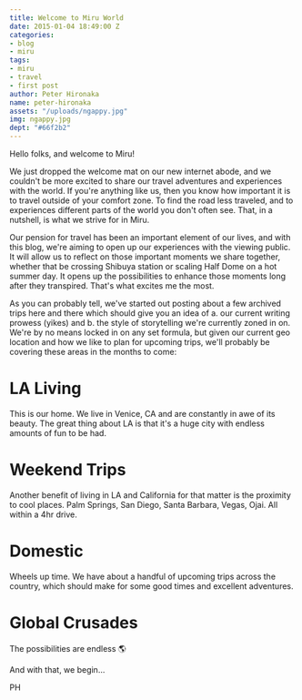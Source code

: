 ```yaml
---
title: Welcome to Miru World
date: 2015-01-04 18:49:00 Z
categories:
- blog
- miru
tags:
- miru
- travel
- first post
author: Peter Hironaka
name: peter-hironaka
assets: "/uploads/ngappy.jpg"
img: ngappy.jpg
dept: "#66f2b2"
---
```


Hello folks, and welcome to Miru!

We just dropped the welcome mat on our new internet abode, and we couldn't be more excited to share our travel adventures and experiences with the world. If you're anything like us, then you know how important it is to travel outside of your comfort zone. To find the road less traveled, and to experiences different parts of the world you don't often see. That, in a nutshell, is what we strive for in Miru.

Our pension for travel has been an important element of our lives, and with this blog, we're aiming to open up our experiences with the viewing public. It will allow us to reflect on those important moments we share together, whether that be crossing Shibuya station or scaling Half Dome on a hot summer day. It opens up the possibilities to enhance those moments long after they transpired. That's what excites me the most.

As you can probably tell, we've started out posting about a few archived trips here and there which should give you an idea of a. our current writing prowess (yikes) and b. the style of storytelling we're currently zoned in on. We're by no means locked in on any set formula, but given our current geo location and how we like to plan for upcoming trips, we'll probably be covering these areas in the months to come:

# LA Living
This is our home. We live in Venice, CA and are constantly in awe of its beauty. The great thing about LA is that it's a huge city with endless amounts of fun to be had.

# Weekend Trips
Another benefit of living in LA and California for that matter is the proximity to cool places. Palm Springs, San Diego, Santa Barbara, Vegas, Ojai. All within a 4hr drive.

# Domestic
Wheels up time. We have about a handful of upcoming trips across the country, which should make for some good times and excellent adventures.

# Global Crusades
The possibilities are endless 🌎

And with that, we begin...

PH
